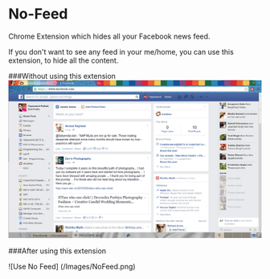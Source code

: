 No-Feed
=======

Chrome Extension which hides all your Facebook news feed.

If you don't want to see any feed in your me/home, you can use this extension, to hide all the content.

###Without using this extension
![So Much To Waste Your Time](/Images/ALot.png)

###After using this extension

![Use No Feed] (/Images/NoFeed.png)

